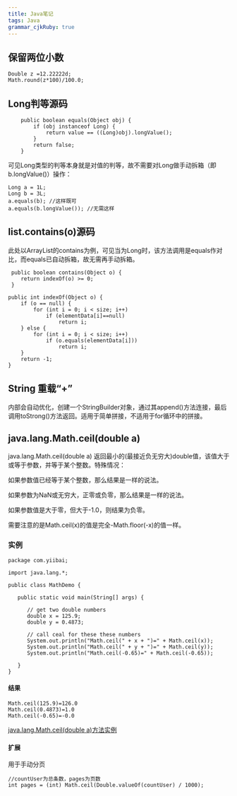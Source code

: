 ```yaml
---
title: Java笔记 
tags: Java
grammar_cjkRuby: true
---
```


## 保留两位小数
```
Double z =12.22222d;
Math.round(z*100)/100.0;
```

## Long判等源码

```
    public boolean equals(Object obj) {
        if (obj instanceof Long) {
            return value == ((Long)obj).longValue();
        }
        return false;
    }
```

可见Long类型的判等本身就是对值的判等，故不需要对Long做手动拆箱（即b.longValue()）操作：
```
Long a = 1L;
Long b = 3L;
a.equals(b); //这样既可
a.equals(b.longValue()); //无需这样
```

## list.contains(o)源码
此处以ArrayList的contains为例，可见当为Long时，该方法调用是equals作对比，而equals已自动拆箱，故无需再手动拆箱。
```
 public boolean contains(Object o) {
    return indexOf(o) >= 0;
 }

public int indexOf(Object o) {
    if (o == null) {
        for (int i = 0; i < size; i++)
            if (elementData[i]==null)
                return i;
    } else {
        for (int i = 0; i < size; i++)
            if (o.equals(elementData[i]))
                return i;
    }
    return -1;
}
```

## String 重载“+”
内部会自动优化，创建一个StringBuilder对象，通过其append()方法连接，最后调用toStrong()方法返回。适用于简单拼接，不适用于for循环中的拼接。

## java.lang.Math.ceil(double a)
java.lang.Math.ceil(double a) 返回最小的(最接近负无穷大)double值，该值大于或等于参数，并等于某个整数。特殊情况：

如果参数值已经等于某个整数，那么结果是一样的说法。

如果参数为NaN或无穷大，正零或负零，那么结果是一样的说法。

如果参数值是大于零，但大于-1.0，则结果为负零。

需要注意的是Math.ceil(x)的值是完全-Math.floor(-x)的值一样。

### 实例
```
package com.yiibai;

import java.lang.*;

public class MathDemo {

   public static void main(String[] args) {

      // get two double numbers
      double x = 125.9;
      double y = 0.4873;

      // call ceal for these these numbers
      System.out.println("Math.ceil(" + x + ")=" + Math.ceil(x));
      System.out.println("Math.ceil(" + y + ")=" + Math.ceil(y));
      System.out.println("Math.ceil(-0.65)=" + Math.ceil(-0.65));

   }
}
```
#### 结果
```
Math.ceil(125.9)=126.0
Math.ceil(0.4873)=1.0
Math.ceil(-0.65)=-0.0
```
[java.lang.Math.ceil(double a)方法实例](https://www.yiibai.com/java/lang/math_ceil.html)
#### 扩展
用于手动分页
```
//countUser为总条数，pages为页数
int pages = (int) Math.ceil(Double.valueOf(countUser) / 1000);
```